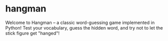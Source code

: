 # hangman
Welcome to Hangman – a classic word-guessing game implemented in Python! Test your vocabulary, guess the hidden word, and try not to let the stick figure get "hanged"!

